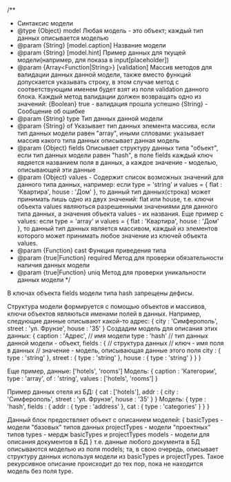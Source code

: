 /**
 * Синтаксис модели
 * @type {Object} model Любая модель - это объект; каждый тип данных описывается моделью
 * @param {String} [model.caption] Название модели
 * @param {String} [model.hint] Пример данных для ткущей модели(например, для показа в input[placeholder])
 * @param {Array<Function|String>} [validation] Массив методов для валидации данных данной модели,
 также вместо функций допускается указывать строку, в этом случае метод с соответствующим именем будет взят из
 поля validation данного блока. Каждый метод валидации должен возвращать одно из значений:
  {Boolean} true - валидация прошла успешно
  {String} - Сообщение об ошибке
 * @param {String} type Тип данных данной модели
 * @param {String} of Указывает тип данных элемента массива, если тип данных модели равен "array",
 иными слловами: указывает массив какого типа данных описывает данная модель
 * @param {Object} fields Описывает структуру данных типа "объект", если тип данных модели равен "hash",
  в поле fields каждый ключ явдяется названием поля в данных, а каждое значение - моделью, описывающей эти данные
 * @param {Object} values - Содержит список возможных значений для данного типа данных, например:
 если type = 'string' и values = { flat : 'Квартира', house : 'Дом' }, то данный тип данных(строка) может принимать
 лишь одно из двух значений: flat или house, т.е. ключи объекта values являються разрешенными значениями для данного
 типа данных, а значения объекта values - их названия.
 Еще пример с values:
 если type = 'array' и values = { flat : 'Квартира', house : 'Дом' }, то данный тип данных является массивом,
 каждый из элементов которого может принимать любое значение из ключей объекта values.
 * @param {Function} cast Функция приведения типа
 * @param {true|Function} required Метод для проверки обязательности наличия данных модели
 * @param {true|Function} uniq Метод для проверки уникальности данных модели
 */


В ключах объекта fields модели типа hash запрещены дефисы.

Структура модели формируется с помощью объектов и массивов, ключи объектов являються именами полей в данных.
Например, следующие данные описывают какой-то адрес:
{
    city : 'Симферополь',
    street : 'ул. Фрунзе',
    house : '35'
}
Создадим модель для описания этих данных:
{
    caption : 'Адрес', // имя модели
    type : 'hash' // тип данных данной модели - объект,
    fields : { // структура данных
        // ключ - имя поля в данных
        // значение - модель, описывающая данные этого поля
        city : { type : 'string' },
        street : { type : 'string' },
        house : { type : 'string' }
    }
}

Еще пример, данные:
['hotels', 'rooms']
Модель:
{
    caption : 'Категории',
    type : 'array',
    of : 'string',
    values : ['hotels', 'rooms']
}

Пример данных отеля из БД:
{
    cat : ['hotels'],
    addr : {
        city : 'Симферополь',
        street : 'ул. Фрунзе',
        house : '35'
    }
}
Модель:
{
    type : 'hash',
    fields : {
        addr : { type : 'address' },
        cat : { type : 'categories' }
    }
}

Данный блок предоствляет объект с описанием моделей:
{
    basicTypes - модели "базовых" типов данных
    projectTypes - модели "проектных" типов
    types - мердж basicTypes и projectTypes
    models - модели для описания документов в БД
}
т.е. данные любого документа в БД описываются моделью из поля models; та, в свою очередь, описывает структуру данных
используя модели из basicTypes и projectTypes. Такое рекурсивное описание происходит до тех пор, пока не находится
модель без поля type.


